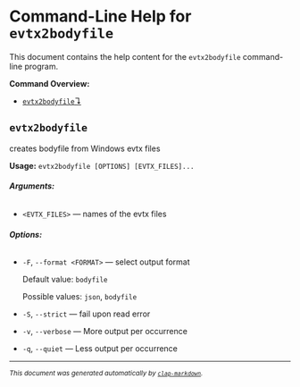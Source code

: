 # Command-Line Help for `evtx2bodyfile`

This document contains the help content for the `evtx2bodyfile` command-line program.

**Command Overview:**

* [`evtx2bodyfile`↴](#evtx2bodyfile)

## `evtx2bodyfile`

creates bodyfile from Windows evtx files

**Usage:** `evtx2bodyfile [OPTIONS] [EVTX_FILES]...`

###### **Arguments:**

* `<EVTX_FILES>` — names of the evtx files

###### **Options:**

* `-F`, `--format <FORMAT>` — select output format

  Default value: `bodyfile`

  Possible values: `json`, `bodyfile`

* `-S`, `--strict` — fail upon read error
* `-v`, `--verbose` — More output per occurrence
* `-q`, `--quiet` — Less output per occurrence



<hr/>

<small><i>
    This document was generated automatically by
    <a href="https://crates.io/crates/clap-markdown"><code>clap-markdown</code></a>.
</i></small>

